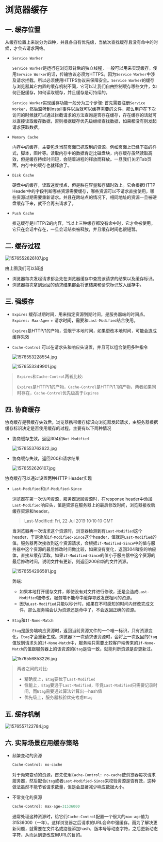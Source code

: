 # 浏览器缓存
## 一. 缓存位置
从缓存位置上来说分为四种，并且各自有优先级，当依次查找缓存且没有命中的时候，才会去请求网络。
- `Service Worker`
  
  `Service Worker`是运行在浏览器背后的独立线程，一般可以用来实现缓存。使用`Service Worker`的话，传输协议必须为HTTPS。因为`Service Worker`中涉及请求拦截。所以必须使用HTTPS协议来保障安全。`Service Worker`的缓存与浏览器其它内置的缓存机制不同，它可以让我们自由控制缓存哪些文件，如何匹配缓存，如何读取缓存，并且缓存是可持续的。

  `Service Worker`实现缓存功能一般分为三个步骤: 首先需要注册`Service Worker`，然后监听到install事件以后就可以缓存需要的文件，那么用户在下次访问的时候就可以通过拦截请求的方法查询是否存在缓存，存在缓存的话就可以直接读取缓存数据，否则根据缓存优先级继续查找数据，如果都没有则发起请求获取数据。

- `Memory Cache`

  内存中的缓存，主要包含当前页面已抓取到的资源。例如页面上已经下载的样式，脚本，图片等。读取内存中的数据肯定比磁盘块，内存缓存虽然读取高效，但是缓存持续时间短，会随着进程的释放而释放。一旦我们关闭Tab页面，内存中的缓存也就释放了。

- `Disk Cache`

  硬盘中的缓存，读取速度慢点，但是胜在容量和存储时效上。它会根据HTTP Header中的字段判断哪些资源需要缓存，哪些资源可以不请求直接使用，哪些资源过期需要重新请求。并且在跨站点的情况下，相同地址的资源一旦被硬盘缓存下来，就不会再去请求了。

- `Push Cache`

  推送缓存是HTTP/2的内容，当以上三种缓存都没有命中时，它才会被使用。它只在会话中存在，一旦会话结束被释放，并且缓存时间也很短暂。

## 二. 缓存过程
![1576552626107.jpg](https://s2.loli.net/2024/12/04/zwrmUVA7uYMeBWE.jpg)

由上图我们可以知道
  - 浏览器每次发起请求都会先在浏览器缓存中查找该请求的结果以及缓存标识。
  - 浏览器每次拿到返回的请求结果都会将该结果和请求标识放入缓存中。

## 三. 强缓存
- `Expires`
  缓存过期时间，用来指定资源到期时间，是服务器端的时间点。`Expires: Max-Age=` + 请求时间，需要和`Last-Modified`结合使用。

  `Expires`是HTTP/1的产物，受限于本地时间，如果更改本地时间，可能会造成缓存失效

- `Cache-Control`
  可以在请求头和响应头设置，并且可以组合使用多种指令

  ![1576553228554.jpg](https://s2.loli.net/2024/12/04/yHTEKdmpLZlDWQq.jpg)

  ![1576553349901.jpg](https://s2.loli.net/2024/12/04/Kz5aiFQhuxlBNjJ.jpg)

> `Expires`和`Cache-Control`两者比较:
> 
> `Expires`是HTTP/1的产物，`Cache-Control`是HTTP/1.1的产物，两者如果同时存在，`Cache-Control`优先级高于`Expires`

## 四. 协商缓存
协商缓存是强缓存失效后，浏览器携带缓存标识向浏览器发起请求，由服务器根据缓存标识决定是否使用缓存的过程，主要有以下两种情况
- 协商缓存生效，返回304和`Not Modified`

  ![1576553762622.jpg](https://s2.loli.net/2024/12/04/HROK9e518qgEfcv.jpg)

- 协商缓存失效，返回200和请求结果

  ![1576552626107.jpg](https://s2.loli.net/2024/12/04/zwrmUVA7uYMeBWE.jpg)

协商缓存可以通过设置两种HTTP Header实现
- `Last-Modified`和`if-Modified-Since`

  浏览器在第一次访问资源，服务器返回资源时，在response header中添加`Last-Modified`响应头，值是资源在服务器上的最后修改时间，浏览器接收后缓存资源和header。

  > Last-Modified: Fri, 22 Jul 2019 10:10:10 GMT

  当浏览器再一次请求这个资源时，浏览器检测到有`Last-Modified`这个header，于是添加`if-Modified-Since`这个header，值就是`Last-Modified`的值。服务器再次接收到这个资源请求，会根据`if-Modified-Since`中的值与服务器中这个资源的最后修改时间做比较，如果没有变化，返回304和空的响应体，直接从缓存读取。如果`if-Modified-Since`的值小于服务器中这个资源的最后修改时间，说明文件有更新，则返回200和新的文件资源。

  ![1576554296581.jpg](https://s2.loli.net/2024/12/04/oVD9iwUHmtgqOWd.jpg)

  弊端:
    - 如果本地打开缓存文件，即使没有对文件进行修改，还是会造成`Last-Modified`被修改，服务端不能命中缓存导致发送相同的资源。
    - 因为`Last-Modified`只能以秒计时，如果在不可感知的时间内修改完成文件，那么服务端会认为资源还是命中了，不会返回正确的资源。

- `Etag`和`If-None-Match`

  `Etag`是服务端响应资源时，返回当前资源文件的一个唯一标识，只有资源变化，`Etag`才会重新生成。浏览器下一次请求该资源时，会将上一次返回的`Etag`值放到请求头的`If-None-Match`中，服务端只需要比较客户端传来的`If-None-Match`的值跟服务器上的该资源的`Etag`是否一致，就能判断资源是否更新过。

  ![1576556853226.jpg](https://s2.loli.net/2024/12/04/iogm73ZMGAIEqt8.jpg)

> 两者之间的对比:
> - 精确度上，`Etag`要优于`Last-Modified`
> - 性能上，`Etag`要逊于`Last-Modified`，毕竟`Last-Modified`只需要记录时间，而`Etag`需要通过算法计算出一hash值
> - 优先级上，服务器校验优先考虑`Etag`

## 五. 缓存机制
![1576557122784.jpg](https://s2.loli.net/2024/12/04/sYhUVO5xgLG6Wfp.jpg)

## 六. 实际场景应用缓存策略
- 频繁变动的资源
  ```javascript
  Cache-Control: no-cache
  ```
  
  对于频繁变动的资源，首先使用`Cache-Control: no-cache`使浏览器每次请求服务器，然后配合`Etag`或者`Last-Modified-Since`来校验资源是否有效，这种做法虽然不能节省请求数量，但是会显著减少响应数据大小。

- 不常变化的资源
  ```javascript
  Cache-Control: max-age=31536000
  ```

  通常处理这种资源时，给它们`Cache-Control`配置一个很大的`max-age`值为31536000（一年）。这样浏览器之后请求的URL会命中强缓存。而为了解决更新问题，就需要在文件名或路径添加hash，版本号等动态字符，之后更新动态字符，从而达到更改应用URL的目的。
